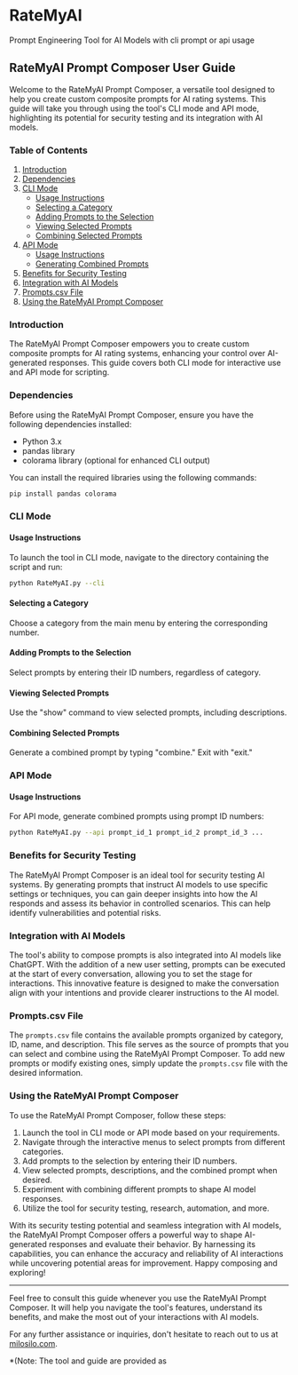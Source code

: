 # RateMyAI
Prompt Engineering Tool for AI Models with cli prompt or api usage

## RateMyAI Prompt Composer User Guide


Welcome to the RateMyAI Prompt Composer, a versatile tool designed to help you create custom composite prompts for AI rating systems. This guide will take you through using the tool's CLI mode and API mode, highlighting its potential for security testing and its integration with AI models.

### Table of Contents

1. [Introduction](#introduction)
2. [Dependencies](#dependencies)
3. [CLI Mode](#cli-mode)
    - [Usage Instructions](#usage-instructions)
    - [Selecting a Category](#selecting-a-category)
    - [Adding Prompts to the Selection](#adding-prompts-to-the-selection)
    - [Viewing Selected Prompts](#viewing-selected-prompts)
    - [Combining Selected Prompts](#combining-selected-prompts)
4. [API Mode](#api-mode)
    - [Usage Instructions](#usage-instructions-1)
    - [Generating Combined Prompts](#generating-combined-prompts)
5. [Benefits for Security Testing](#benefits-for-security-testing)
6. [Integration with AI Models](#integration-with-ai-models)
7. [Prompts.csv File](#prompts-csv-file)
8. [Using the RateMyAI Prompt Composer](#using-the-ratemyai-prompt-composer)

### Introduction

The RateMyAI Prompt Composer empowers you to create custom composite prompts for AI rating systems, enhancing your control over AI-generated responses. This guide covers both CLI mode for interactive use and API mode for scripting.

### Dependencies

Before using the RateMyAI Prompt Composer, ensure you have the following dependencies installed:

- Python 3.x
- pandas library
- colorama library (optional for enhanced CLI output)

You can install the required libraries using the following commands:

```bash
pip install pandas colorama
```

### CLI Mode

#### Usage Instructions

To launch the tool in CLI mode, navigate to the directory containing the script and run:

```bash
python RateMyAI.py --cli
```

#### Selecting a Category

Choose a category from the main menu by entering the corresponding number.

#### Adding Prompts to the Selection

Select prompts by entering their ID numbers, regardless of category.

#### Viewing Selected Prompts

Use the "show" command to view selected prompts, including descriptions.

#### Combining Selected Prompts

Generate a combined prompt by typing "combine." Exit with "exit."

### API Mode

#### Usage Instructions

For API mode, generate combined prompts using prompt ID numbers:

```bash
python RateMyAI.py --api prompt_id_1 prompt_id_2 prompt_id_3 ...
```

### Benefits for Security Testing

The RateMyAI Prompt Composer is an ideal tool for security testing AI systems. By generating prompts that instruct AI models to use specific settings or techniques, you can gain deeper insights into how the AI responds and assess its behavior in controlled scenarios. This can help identify vulnerabilities and potential risks.

### Integration with AI Models

The tool's ability to compose prompts is also integrated into AI models like ChatGPT. With the addition of a new user setting, prompts can be executed at the start of every conversation, allowing you to set the stage for interactions. This innovative feature is designed to make the conversation align with your intentions and provide clearer instructions to the AI model.

### Prompts.csv File

The `prompts.csv` file contains the available prompts organized by category, ID, name, and description. This file serves as the source of prompts that you can select and combine using the RateMyAI Prompt Composer. To add new prompts or modify existing ones, simply update the `prompts.csv` file with the desired information.

### Using the RateMyAI Prompt Composer

To use the RateMyAI Prompt Composer, follow these steps:

1. Launch the tool in CLI mode or API mode based on your requirements.
2. Navigate through the interactive menus to select prompts from different categories.
3. Add prompts to the selection by entering their ID numbers.
4. View selected prompts, descriptions, and the combined prompt when desired.
5. Experiment with combining different prompts to shape AI model responses.
6. Utilize the tool for security testing, research, automation, and more.

With its security testing potential and seamless integration with AI models, the RateMyAI Prompt Composer offers a powerful way to shape AI-generated responses and evaluate their behavior. By harnessing its capabilities, you can enhance the accuracy and reliability of AI interactions while uncovering potential areas for improvement. Happy composing and exploring!

---

Feel free to consult this guide whenever you use the RateMyAI Prompt Composer. It will help you navigate the tool's features, understand its benefits, and make the most out of your interactions with AI models.

For any further assistance or inquiries, don't hesitate to reach out to us at [milosilo.com](http://milosilo.com).

*(Note: The tool and guide are provided as
